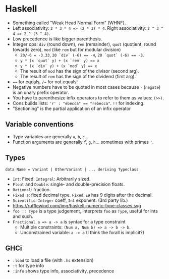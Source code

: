 # Haskell

- Something called "Weak Head Normal Form" (WHNF).
- Left associativity: `2 * 3 * 4 => (2 * 3) * 4`.
  Right associativity: `2 ^ 3 ^ 4 => 2 ^ (3 ^ 4)`.
- Low precedence is like bigger parenthesis.
- Integer ops: `div` (round down), `rem` (remainder), `quot` (quotient, round
  towards zero), `mod` (like `rem` but for modular division)
  - `20/-6 = -3.33`, ``20 `div` (-6) == -4``, ``20 `quot` (-6) == -3``.
  - ``y * (x `quot` y) + (x `rem` y) == x``
  - ``y * (x `div` y) + (x `mod` y) == x``
  - The result of `mod` has the sign of the divisor (second arg).
  - The result of `rem` has the sign of the dividend (first arg).
- `==` for equals, `/=` for not equals!
- Negative numbers have to be quoted in most cases because `-` (`negate`) is an
  unary prefix operator.
- You have to parenthesize infix operators to refer to them as values: `(>>)`.
- Cons builds lists: `'r' : "ebecca" == "rebecca"`. `!!` for indexing.
- "Sectioning" is the partial application of an infix operator

## Variable conventions

- Type variables are generally `a`, `b`, `c`...
- Function arguments are generally `f`, `g`, `h`... sometimes with primes `'`.

## Types

    data Name = Variant | OtherVariant | ... deriving Typeclass

- `Int`: Fixed. `Integral`: Arbitrarily sized.
- `Float` and `Double`: single- and double-precision floats.
- `Rational`: fraction.
- `Fixed a`: fixed decimal type. `Fixed E9` has 9 digits after the decimal.
- `Scientific`: `Integer` coeff, `Int` exponent. (3rd party lib.)
- https://rufflewind.com/img/haskell-numeric-type-classes.svg
- `foo :: Type` is a type judgement, interprets `foo` as `Type`, useful for
  ints and such.
- `Fractional a => a -> a` is syntax for a type constraint
  - Multiple constraints: `(Num a, Num b) => a -> b -> b`.
  - Unconstrained variable: `a -> a` (I think the forall is implicit?)

## GHCi

- `:load` to load a file (with `.hs` extension)
- `:t` for type info
- `:info` shows type info, associativity, precedence
